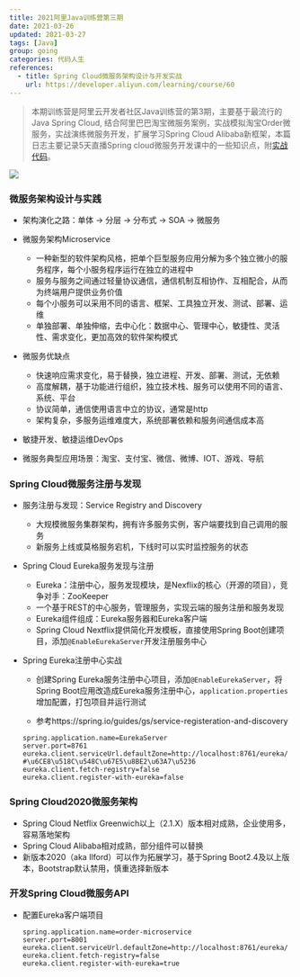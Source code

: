 ```yaml
---
title: 2021阿里Java训练营第三期
date: 2021-03-26
updated: 2021-03-27
tags: [Java]
group: going
categories: 代码人生
references:
  - title: Spring Cloud微服务架构设计与开发实战
    url: https://developer.aliyun.com/learning/course/60
---
```


>本期训练营是阿里云开发者社区Java训练营的第3期，主要基于最流行的Java Spring Cloud, 结合阿里巴巴淘宝微服务案例，实战模拟淘宝Order微服务，实战演练微服务开发，扩展学习Spring Cloud Alibaba新框架，本篇日志主要记录5天直播Spring cloud微服务开发课中的一些知识点，附[实战代码](https://github.com/Bezhuang/LearnCS/tree/main/Java高级训练营)。

<!--more-->

![](https://ucc-image.oss-cn-beijing.aliyuncs.com/credential/27/9afb0bbd19d049869c5533dd7110d0bd.png)

### 微服务架构设计与实践

- 架构演化之路：单体 -> 分层 -> 分布式 -> SOA -> 微服务

- 微服务架构Microservice
  - 一种新型的软件架构风格，把单个巨型服务应用分解为多个独立微小的服务程序，每个小服务程序运行在独立的进程中
  - 服务与服务之间通过轻量协议通信，通信机制互相协作、互相配合，从而为终端用户提供业务价值
  - 每个小服务可以采用不同的语言、框架、工具独立开发、测试、部署、运维
  - 单独部署、单独伸缩，去中心化：数据中心、管理中心，敏捷性、灵活性、需求变化，更加高效的软件架构模式
- 微服务优缺点 
  - 快速响应需求变化，易于替换，独立进程、开发、部署、测试，无依赖
  - 高度解耦，基于功能进行组织，独立技术栈、服务可以使用不同的语言、系统、平台
  - 协议简单，通信使用语言中立的协议，通常是http
  - 架构复杂，多服务运维难度大，系统部署依赖和服务间通信成本高
- 敏捷开发、敏捷运维DevOps
- 微服务典型应用场景：淘宝、支付宝、微信、微博、IOT、游戏、导航

### Spring Cloud微服务注册与发现

- 服务注册与发现：Service Registry and Discovery
  - 大规模微服务集群架构，拥有许多服务实例，客户端要找到自己调用的服务
  - 新服务上线或莫格服务宕机，下线时可以实时监控服务的状态
- Spring Cloud Eureka服务发现与注册
  - Eureka：注册中心，服务发现模块，是Nexflix的核心（开源的项目），竞争对手：ZooKeeper
  - 一个基于REST的中心服务，管理服务，实现云端的服务注册和服务发现
  - Eureka组件组成：Eureka服务器和Eureka客户端
  - Spring Cloud Nextflix提供简化开发模板，直接使用Spring Boot创建项目，添加`@EnableEurekaServer`开发注册服务中心

- Spring Eureka注册中心实战

  - 创建Spring Eureka服务注册中心项目，添加`@EnableEurekaServer`，将Spring Boot应用改造成Eureka服务注册中心，`application.properties`增加配置，打包项目并运行测试

  - 参考https://spring.io/guides/gs/service-registeration-and-discovery

  ```properties
  spring.application.name=EurekaServer
  server.port=8761
  eureka.client.serviceUrl.defaultZone=http://localhost:8761/eureka/
  #\u6CE8\u518C\u548C\u67E5\u8BE2\u63A7\u5236
  eureka.client.fetch-registry=false
  eureka.client.register-with-eureka=false
  ```

### Spring Cloud2020微服务架构

- Spring Cloud Netflix Greenwich以上（2.1.X）版本相对成熟，企业使用多，容易落地架构
- Spring Cloud Alibaba相对成熟，部分组件可以替换
- 新版本2020（aka Ilford）可以作为拓展学习，基于Spring Boot2.4及以上版本，Bootstrap默认禁用，慎重选择新版本

### 开发Spring Cloud微服务API

- 配置Eureka客户端项目

  ```properties
  spring.application.name=order-microservice
  server.port=8001
  eureka.client.serviceUrl.defaultZone=http://localhost:8761/eureka/
  eureka.client.fetch-registry=false
  eureka.client.register-with-eureka=true
  ```

  

